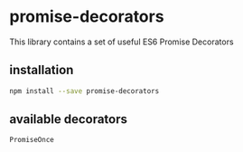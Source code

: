 # promise-decorators
This library contains a set of useful ES6 Promise Decorators


## installation

```bash
npm install --save promise-decorators
```

## available decorators

```typescript
PromiseOnce
```

